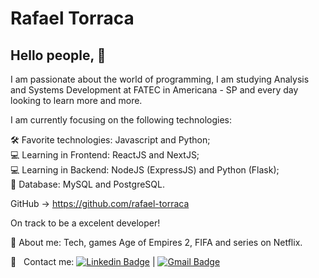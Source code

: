 # Rafael Torraca

## Hello people, 👋

I am passionate about the world of programming, I am studying Analysis and Systems Development at FATEC in Americana - SP and every day looking to learn more and more.

I am currently focusing on the following technologies:

🛠 Favorite technologies: Javascript and Python;<br>
💻 Learning in Frontend: ReactJS and NextJS;<br>
💻 Learning in Backend: NodeJS (ExpressJS) and Python (Flask);<br>
📄 Database: MySQL and PostgreSQL.

GitHub -> https://github.com/rafael-torraca

On track to be a excelent developer!

💬 About me: Tech, games Age of Empires 2, FIFA and series on Netflix.

:email: &nbsp; 
Contact me: [![Linkedin Badge](https://img.shields.io/badge/-RafaelTorraca-blue?style=flat-square&logo=Linkedin&logoColor=white&link=https://www.linkedin.com/in/rafael-torraca/)](https://www.linkedin.com/in/rafael-torraca/) 
| 
[![Gmail Badge](https://img.shields.io/badge/-rafael.torraca-c14438?style=flat-square&logo=Gmail&logoColor=white&link=mailto:51961870+rafael-torraca@users.noreply.github.com)](mailto:51961870+rafael-torraca@users.noreply.github.com)
